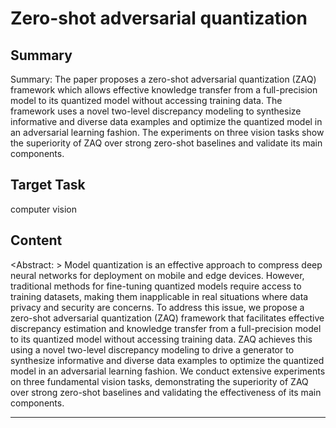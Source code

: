 # Zero-shot adversarial quantization

## Summary

Summary: The paper proposes a zero-shot adversarial quantization (ZAQ) framework which allows effective knowledge transfer from a full-precision model to its quantized model without accessing training data. The framework uses a novel two-level discrepancy modeling to synthesize informative and diverse data examples and optimize the quantized model in an adversarial learning fashion. The experiments on three vision tasks show the superiority of ZAQ over strong zero-shot baselines and validate its main components.


## Target Task

computer vision

## Content

<Abstract: >
Model quantization is an effective approach to compress deep neural networks for deployment on mobile and edge devices. However, traditional methods for fine-tuning quantized models require access to training datasets, making them inapplicable in real situations where data privacy and security are concerns. To address this issue, we propose a zero-shot adversarial quantization (ZAQ) framework that facilitates effective discrepancy estimation and knowledge transfer from a full-precision model to its quantized model without accessing training data. ZAQ achieves this using a novel two-level discrepancy modeling to drive a generator to synthesize informative and diverse data examples to optimize the quantized model in an adversarial learning fashion. We conduct extensive experiments on three fundamental vision tasks, demonstrating the superiority of ZAQ over strong zero-shot baselines and validating the effectiveness of its main components.



---

